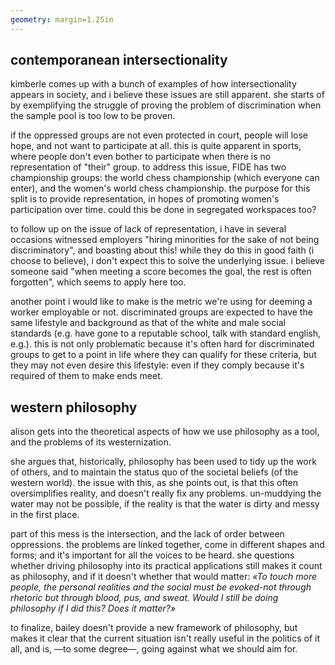 ```yaml
---
geometry: margin=1.25in
---
```


## contemporanean intersectionality
kimberle comes up with a bunch of examples of how intersectionality appears in society, and i believe these issues are still apparent. she starts of by exemplifying the struggle of proving the problem of discrimination when the sample pool is too low to be proven.

if the oppressed groups are not even protected in court, people will lose hope, and not want to participate at all. this is quite apparent in sports, where people don't even bother to participate when there is no representation of "their" group. to address this issue, FIDE has two championship groups: the world chess championship (which everyone can enter), and the women's world chess championship. the purpose for this split is to provide representation, in hopes of promoting women's participation over time. could this be done in segregated workspaces too?

to follow up on the issue of lack of representation, i have in several occasions witnessed employers "hiring minorities for the sake of not being discriminatory", and boasting about this! while they do this in good faith (i choose to believe), i don't expect this to solve the underlying issue. i believe someone said "when meeting a score becomes the goal, the rest is often forgotten", which seems to apply here too.

another point i would like to make is the metric we're using for deeming a worker employable or not. discriminated groups are expected to have the same lifestyle and background as that of the white and male social standards (e.g. have gone to a reputable school, talk with standard english, e.g.). this is not only problematic because it's often hard for discriminated groups to get to a point in life where they can qualify for these criteria, but they may not even desire this lifestyle: even if they comply because it's required of them to make ends meet.


## western philosophy
alison gets into the theoretical aspects of how we use philosophy as a tool, and the problems of its westernization.

she argues that, historically, philosophy has been used to tidy up the work of others, and to maintain the status quo of the societal beliefs (of the western world). the issue with this, as she points out, is that this often oversimplifies reality, and doesn't really fix any problems. un-muddying the water may not be possible, if the reality is that the water is dirty and messy in the first place.

part of this mess is the intersection, and the lack of order between oppressions. the problems are linked together, come in different shapes and forms; and it's important for all the voices to be heard. she questions whether driving philosophy into its practical applications still makes it count as philosophy, and if it doesn't whether that would matter: *«To touch more people, the personal realities and the social must be evoked-not through rhetoric but through blood, pus, and sweat. Would I still be doing philosophy if I did this? Does it matter?»*

to finalize, bailey doesn't provide a new framework of philosophy, but makes it clear that the current situation isn't really useful in the politics of it all, and is, —to some degree—, going against what we should aim for.


